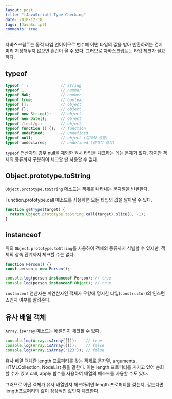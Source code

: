 ```yaml
---
layout: post
title: "[JavaScript] Type Checking"
date: 2018-12-18
tags: [JavaScript]
comments: true
---
```


자바스크립트는 동적 타입 언어이므로 변수에 어떤 타입의 값을 받아 반환하려는 건지 미리 지정해두지 않으면 혼란이 올 수 있다. 그러므로 자바스크립트는 타입 체크가 필요하다.

## typeof

```JavaScript
typeof '';              // string
typeof 1;               // number
typeof NaN;             // number
typeof true;            // boolean
typeof [];              // object
typeof {};              // object
typeof new String();    // object
typeof new Date();      // object
typeof /test/gi;        // object
typeof function () {};  // function
typeof undefined;       // undefined
typeof null;            // object (설계적 결함)
typeof undeclared;      // undefined (설계적 결함)
```

`typeof` 연산자의 경우 null을 제외한 원시 타입을 체크하는 데는 문제가 없다. 하지만 객체의 종류까지 구분하여 체크할 땐 사용할 수 없다.

## Object.prototype.toString

`Object.prototype.toString` 메소드는 객체를 나타내는 문자열을 반환한다.

Function.prototype.call 메소드를 사용하면 모든 타입의 값을 알아낼 수 있다.

```JavaScript
function getType(target) {
  return Object.prototype.toString.call(target).slice(8, -1);
}
```

## instanceof

위의 `Object.prototype.toString`를 사용하여 객체의 종류까지 식별할 수 있지만, 객체의 상속 관계까지 체크할 수는 없다.

```JavaScript
function Person() {}
const person = new Person();

console.log(person instanceof Person); // true
console.log(person instanceof Object); // true
```

`instanceof` 연산자는 피연산자인 객체가 우항에 명시한 타입(`constructor`)의 인스턴스인지 여부를 알려준다.

## 유사 배열 객체

`Array.isArray` 메소드는 배열인지 체크할 수 있다.

```JavaScript
console.log(Array.isArray([]));    // true
console.log(Array.isArray({}));    // false
console.log(Array.isArray('123')); // false
```

유사 배열 객체란 length 프로퍼티를 갖는 객체로 문자열, arguments, HTMLCollection, NodeList 등을 말한다. 이는 length 프로퍼티를 가지고 있어 순회할 수가 있고 call, apply 함수를 사용하여 배열의 메소드를 사용할 수도 있다.

그러므로 어떤 객체가 유사 배열인지 체크하려면 length 프로퍼티를 갖는지, 갖는다면 length프로퍼티의 값이 정상적인 값인지 체크한다.
